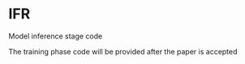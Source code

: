 # IFR

Model inference stage code

The training phase code will be provided after the paper is accepted
